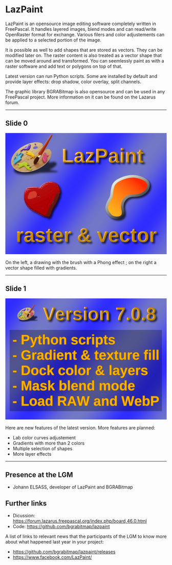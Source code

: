 # LazPaint

LazPaint is an opensource image editing software completely written in FreePascal. It handles layered images, blend modes and can read/write OpenRaster format for exchange. Various filers and color adjustements can be applied to a selected portion of the image.

It is possible as well to add shapes that are stored as vectors. They can be modified later on. The raster content is also treated as a vector shape that can be moved around and transformed. You can seemlessly paint as with a raster software and add text or polygons on top of that.

Latest version can run Python scripts. Some are installed by default and provide layer effects: drop shadow, color overlay, split channels.

The graphic library BGRABitmap is also opensource and can be used in any FreePascal project. More information on it can be found on the Lazarus forum.

---

## Slide 0

![lazpaint-0](lazpaint-0.png)

On the left, a drawing with the brush with a Phong effect ; on the right a vector shape filled with gradients.

---

## Slide 1

![lazpaint-1](lazpaint-1.png)

Here are new features of the latest version. More features are planned:
- Lab color curves adjustement
- Gradients with more than 2 colors
- Multiple selection of shapes
- More layer effects

---

## Presence at the LGM

- Johann ELSASS, developer of LazPaint and BGRABitmap

## Further links

- Dicussion: https://forum.lazarus.freepascal.org/index.php/board,46.0.html
- Code: https://github.com/bgrabitmap/lazpaint

A list of links to relevant news that the participants of the LGM to know more about what happened last year in your project:

- https://github.com/bgrabitmap/lazpaint/releases
- https://www.facebook.com/LazPaint/
